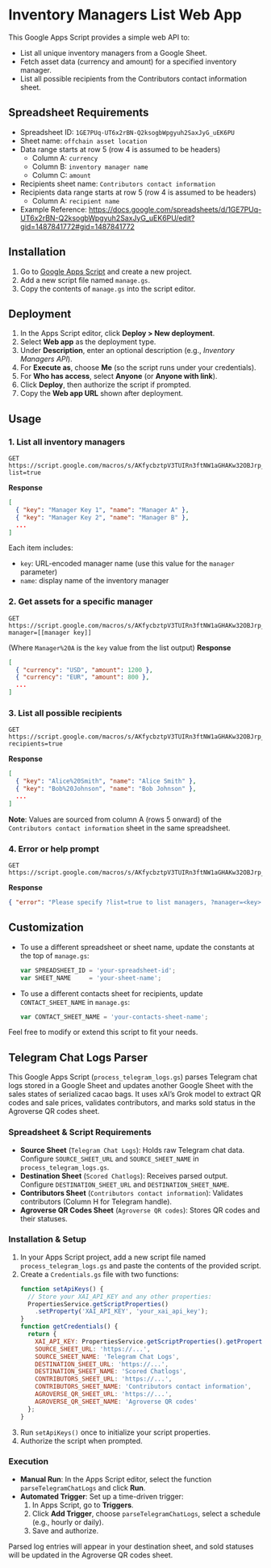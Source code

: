 # Inventory Managers List Web App

This Google Apps Script provides a simple web API to:
- List all unique inventory managers from a Google Sheet.
- Fetch asset data (currency and amount) for a specified inventory manager.
- List all possible recipients from the Contributors contact information sheet.

## Spreadsheet Requirements
- Spreadsheet ID: `1GE7PUq-UT6x2rBN-Q2ksogbWpgyuh2SaxJyG_uEK6PU`
- Sheet name: `offchain asset location`
- Data range starts at row 5 (row 4 is assumed to be headers)
  - Column A: `currency`
  - Column B: `inventory manager name`
  - Column C: `amount`
- Recipients sheet name: `Contributors contact information`
- Recipients data range starts at row 5 (row 4 is assumed to be headers)
  - Column A: `recipient name`
- Example Reference: https://docs.google.com/spreadsheets/d/1GE7PUq-UT6x2rBN-Q2ksogbWpgyuh2SaxJyG_uEK6PU/edit?gid=1487841772#gid=1487841772

## Installation
1. Go to [Google Apps Script](https://script.google.com/) and create a new project.
2. Add a new script file named `manage.gs`.
3. Copy the contents of `manage.gs` into the script editor.

## Deployment
1. In the Apps Script editor, click **Deploy > New deployment**.
2. Select **Web app** as the deployment type.
3. Under **Description**, enter an optional description (e.g., _Inventory Managers API_).
4. For **Execute as**, choose **Me** (so the script runs under your credentials).
5. For **Who has access**, select **Anyone** (or **Anyone with link**).
6. Click **Deploy**, then authorize the script if prompted.
7. Copy the **Web app URL** shown after deployment.

## Usage

### 1. List all inventory managers
```http
GET https://script.google.com/macros/s/AKfycbztpV3TUIRn3ftNW1aGHAKw32OBJrp_p1Pr9mMAttoyWFZyQgBRPU2T6eGhkmJtz7xV/exec?list=true
```
**Response**
```json
[
  { "key": "Manager Key 1", "name": "Manager A" },
  { "key": "Manager Key 2", "name": "Manager B" },
  ...
]
```
Each item includes:
- `key`: URL-encoded manager name (use this value for the `manager` parameter)
- `name`: display name of the inventory manager

### 2. Get assets for a specific manager
```http
GET https://script.google.com/macros/s/AKfycbztpV3TUIRn3ftNW1aGHAKw32OBJrp_p1Pr9mMAttoyWFZyQgBRPU2T6eGhkmJtz7xV/exec?manager=[[manager key]]
```
(Where `Manager%20A` is the `key` value from the list output)
**Response**
```json
[
  { "currency": "USD", "amount": 1200 },
  { "currency": "EUR", "amount": 800 },
  ...
]
```

### 3. List all possible recipients
```http
GET https://script.google.com/macros/s/AKfycbztpV3TUIRn3ftNW1aGHAKw32OBJrp_p1Pr9mMAttoyWFZyQgBRPU2T6eGhkmJtz7xV/exec?recipients=true
```
**Response**
```json
[
  { "key": "Alice%20Smith", "name": "Alice Smith" },
  { "key": "Bob%20Johnson", "name": "Bob Johnson" },
  ...
]
```
**Note**: Values are sourced from column A (rows 5 onward) of the `Contributors contact information` sheet in the same spreadsheet.

### 4. Error or help prompt
```http
GET https://script.google.com/macros/s/AKfycbztpV3TUIRn3ftNW1aGHAKw32OBJrp_p1Pr9mMAttoyWFZyQgBRPU2T6eGhkmJtz7xV/exec
```
**Response**
```json
{ "error": "Please specify ?list=true to list managers, ?manager=<key> to get assets, or ?recipients=true to list recipients." }
```

## Customization
- To use a different spreadsheet or sheet name, update the constants at the top of `manage.gs`:
  ```js
  var SPREADSHEET_ID = 'your-spreadsheet-id';
  var SHEET_NAME     = 'your-sheet-name';
  ```

- To use a different contacts sheet for recipients, update `CONTACT_SHEET_NAME` in `manage.gs`:
  ```js
  var CONTACT_SHEET_NAME = 'your-contacts-sheet-name';
  ```

Feel free to modify or extend this script to fit your needs.

## Telegram Chat Logs Parser

This Google Apps Script (`process_telegram_logs.gs`) parses Telegram chat logs stored in a Google Sheet and updates another Google Sheet with the sales states of serialized cacao bags. It uses xAI’s Grok model to extract QR codes and sale prices, validates contributors, and marks sold status in the Agroverse QR codes sheet.

### Spreadsheet & Script Requirements
- **Source Sheet** (`Telegram Chat Logs`): Holds raw Telegram chat data. Configure `SOURCE_SHEET_URL` and `SOURCE_SHEET_NAME` in `process_telegram_logs.gs`.
- **Destination Sheet** (`Scored Chatlogs`): Receives parsed output. Configure `DESTINATION_SHEET_URL` and `DESTINATION_SHEET_NAME`.
- **Contributors Sheet** (`Contributors contact information`): Validates contributors (Column H for Telegram handle).
- **Agroverse QR Codes Sheet** (`Agroverse QR codes`): Stores QR codes and their statuses.

### Installation & Setup
1. In your Apps Script project, add a new script file named `process_telegram_logs.gs` and paste the contents of the provided script.
2. Create a `Credentials.gs` file with two functions:
   ```js
   function setApiKeys() {
     // Store your XAI_API_KEY and any other properties:
     PropertiesService.getScriptProperties()
       .setProperty('XAI_API_KEY', 'your_xai_api_key');
   }
   function getCredentials() {
     return {
       XAI_API_KEY: PropertiesService.getScriptProperties().getProperty('XAI_API_KEY'),
       SOURCE_SHEET_URL: 'https://...',
       SOURCE_SHEET_NAME: 'Telegram Chat Logs',
       DESTINATION_SHEET_URL: 'https://...',
       DESTINATION_SHEET_NAME: 'Scored Chatlogs',
       CONTRIBUTORS_SHEET_URL: 'https://...',
       CONTRIBUTORS_SHEET_NAME: 'Contributors contact information',
       AGROVERSE_QR_SHEET_URL: 'https://...',
       AGROVERSE_QR_SHEET_NAME: 'Agroverse QR codes'
     };
   }
   ```
3. Run `setApiKeys()` once to initialize your script properties.
4. Authorize the script when prompted.

### Execution
- **Manual Run**: In the Apps Script editor, select the function `parseTelegramChatLogs` and click **Run**.
- **Automated Trigger**: Set up a time-driven trigger:
  1. In Apps Script, go to **Triggers**.
  2. Click **Add Trigger**, choose `parseTelegramChatLogs`, select a schedule (e.g., hourly or daily).
  3. Save and authorize.

Parsed log entries will appear in your destination sheet, and sold statuses will be updated in the Agroverse QR codes sheet.